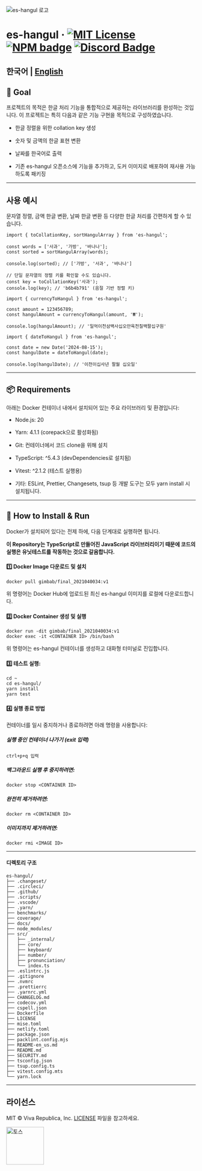 ![es-hangul 로고](https://github.com/toss/es-hangul/assets/69495129/433ddc8c-b32d-4c4c-8b60-5cc9cbe315d3)


# es-hangul &middot; [![MIT License](https://img.shields.io/badge/license-MIT-blue.svg)](https://github.com/toss/slash/blob/main/LICENSE)  [![NPM badge](https://img.shields.io/npm/v/es-hangul?logo=npm)](https://www.npmjs.com/package/es-hangul)  [![Discord Badge](https://discord.com/api/guilds/1281071127052943361/widget.png?style=shield)](https://discord.gg/vGXbVjP2nY)

한국어 | [English](https://github.com/gimbab2002/es-hangul/blob/main/README-en_us.md)
------------------------------------------
## 🥅 Goal

프로젝트의 목적은 한글 처리 기능을 통합적으로 제공하는 라이브러리를 완성하는 것입니다. 이 프로젝트는 특히 다음과 같은 기능 구현을 목적으로 구성하였습니다.

- 한글 정렬을 위한 collation key 생성

- 숫자 및 금액의 한글 표현 변환

- 날짜를 한국어로 출력

- 기존 es-hangul 오픈소스에 기능을 추가하고, 도커 이미지로 배포하여 재사용 가능하도록 패키징
--------------
## 사용 예시

문자열 정렬, 금액 한글 변환, 날짜 한글 변환 등 다양한 한글 처리를 간편하게 할 수 있습니다.

```
import { toCollationKey, sortHangulArray } from 'es-hangul';

const words = ['사과', '가방', '바나나'];
const sorted = sortHangulArray(words);

console.log(sorted); // ['가방', '사과', '바나나']

// 단일 문자열의 정렬 키를 확인할 수도 있습니다.
const key = toCollationKey('사과');
console.log(key); // 'b6b4b791' (음절 기반 정렬 키)
```
```
import { currencyToHangul } from 'es-hangul';

const amount = 123456789;
const hangulAmount = currencyToHangul(amount, '₩');

console.log(hangulAmount); // '일억이천삼백사십오만육천칠백팔십구원'
```
```
import { dateToHangul } from 'es-hangul';

const date = new Date('2024-08-15');
const hangulDate = dateToHangul(date);

console.log(hangulDate); // '이천이십사년 팔월 십오일'
```
-----------------------
## 📦 Requirements
아래는 Docker 컨테이너 내에서 설치되어 있는 주요 라이브러리 및 환경입니다:

- Node.js: 20 

- Yarn: 4.1.1 (corepack으로 활성화됨)

- Git: 컨테이너에서 코드 clone을 위해 설치

- TypeScript: ^5.4.3 (devDependencies로 설치됨)

- Vitest: ^2.1.2 (테스트 실행용)

- 기타: ESLint, Prettier, Changesets, tsup 등 개발 도구는 모두 yarn install 시 설치됩니다.
-------------------------
## 🐳 How to Install & Run
Docker가 설치되어 있다는 전제 하에, 다음 단계대로 실행하면 됩니다.

**이 Repository는 TypeScript로 만들어진 JavaScript 라이브러리이기 때문에 코드의 실행은 유닛테스트를 작동하는 것으로 갈음합니다.**
#### 1️⃣ Docker Image 다운로드 및 설치
```
docker pull gimbab/final_2021040034:v1
```
위 명령어는 Docker Hub에 업로드된 최신 es-hangul 이미지를 로컬에 다운로드합니다.

#### 2️⃣ Docker Container 생성 및 실행
```
docker run -dit gimbab/final_2021040034:v1
docker exec -it <CONTAINER ID> /bin/bash
```
위 명령어는 es-hangul 컨테이너를 생성하고 대화형 터미널로 진입합니다.

#### 3️⃣ 테스트 실행:
```
cd ~
cd es-hangul/
yarn install
yarn test
```

#### 4️⃣ 실행 종료 방법
컨테이너를 일시 중지하거나 종료하려면 아래 명령을 사용합니다:
##### 실행 중인 컨테이너 나가기 (exit 입력)
```
ctrl+p+q 입력
```
##### 백그라운드 실행 후 중지하려면:
```
docker stop <CONTAINER ID>
```
##### 완전히 제거하려면:
```
docker rm <CONTAINER ID>
```
##### 이미지까지 제거하려면:
```
docker rmi <IMAGE ID> 
```
---------------------------------
#### 디렉토리 구조
```
es-hangul/
├── .changeset/
├── .circleci/
├── .github/
├── .scripts/
├── .vscode/
├── .yarn/
├── benchmarks/
├── coverage/
├── docs/
├── node_modules/
├── src/
│   ├── _internal/
│   ├── core/
│   ├── keyboard/
│   ├── number/
│   ├── pronunciation/
│   └── index.ts
├── .eslintrc.js
├── .gitignore
├── .nvmrc
├── .prettierrc
├── .yarnrc.yml
├── CHANGELOG.md
├── codecov.yml
├── cspell.json
├── Dockerfile
├── LICENSE
├── mise.toml
├── netlify.toml
├── package.json
├── packlint.config.mjs
├── README-en_us.md
├── README.md
├── SECURITY.md
├── tsconfig.json
├── tsup.config.ts
├── vitest.config.mts
└── yarn.lock
```
----------------------------------
## 라이선스

MIT © Viva Republica, Inc. [LICENSE](https://github.com/toss/es-hangul/blob/main/LICENSE) 파일을 참고하세요.

<a title="토스" href="https://toss.im">
  <picture>
    <source media="(prefers-color-scheme: dark)" srcset="https://static.toss.im/logos/png/4x/logo-toss-reverse.png">
    <img alt="토스" src="https://static.toss.im/logos/png/4x/logo-toss.png" width="100">
  </picture>
</a>

